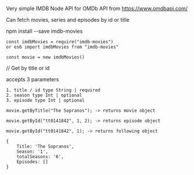 Very simple IMDB Node API for OMDb API from https://www.omdbapi.com/

Can fetch movies, series and episodes by id or title

npm install --save imdb-movies

```
const imdbMovies = require("imdb-movies")
or es6 import imdbMovies from "imdb-movies"

const movie = new imdbMovies()
```

// Get by title or id

accepts 3 parameters

```
1. title / id type String | required
2. season type Int | optional
3. episode type Int | optional
```

```
movie.getByTitle("The Sopranos"); -> returns movie object

movie.getById("tt0141842", 1, 2); -> returns episode object

movie.getById("tt0141842", 1); -> returns following object

{
	Title: 'The Sopranos',
	Season: '1',
	totalSeasons: '6',
	Episodes: []
}
```
